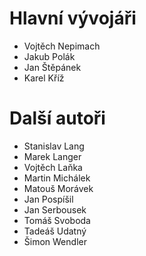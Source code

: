 # Hlavní vývojáři

- Vojtěch Nepimach
- Jakub Polák
- Jan Štěpánek
- Karel Kříž

# Další autoři

- Stanislav Lang
- Marek Langer
- Vojtěch Laňka
- Martin Michálek
- Matouš Morávek
- Jan Pospíšil
- Jan Serbousek
- Tomáš Svoboda
- Tadeáš Udatný
- Šimon Wendler


